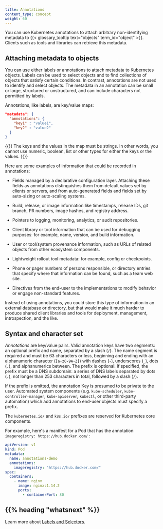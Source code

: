 ```yaml
---
title: Annotations
content_type: concept
weight: 60
---
```


<!-- overview -->

You can use Kubernetes annotations to attach arbitrary non-identifying metadata
to {{< glossary_tooltip text="objects" term_id="object" >}}.
Clients such as tools and libraries can retrieve this metadata.

<!-- body -->

## Attaching metadata to objects

You can use either labels or annotations to attach metadata to Kubernetes
objects. Labels can be used to select objects and to find
collections of objects that satisfy certain conditions. In contrast, annotations
are not used to identify and select objects. The metadata
in an annotation can be small or large, structured or unstructured, and can
include characters not permitted by labels.

Annotations, like labels, are key/value maps:

```json
"metadata": {
  "annotations": {
    "key1" : "value1",
    "key2" : "value2"
  }
}
```

{{<note>}}
The keys and the values in the map must be strings. In other words, you cannot use
numeric, boolean, list or other types for either the keys or the values.
{{</note>}}

Here are some examples of information that could be recorded in annotations:

- Fields managed by a declarative configuration layer. Attaching these fields
  as annotations distinguishes them from default values set by clients or
  servers, and from auto-generated fields and fields set by
  auto-sizing or auto-scaling systems.

- Build, release, or image information like timestamps, release IDs, git branch,
  PR numbers, image hashes, and registry address.

- Pointers to logging, monitoring, analytics, or audit repositories.

- Client library or tool information that can be used for debugging purposes:
  for example, name, version, and build information.

- User or tool/system provenance information, such as URLs of related objects
  from other ecosystem components.

- Lightweight rollout tool metadata: for example, config or checkpoints.

- Phone or pager numbers of persons responsible, or directory entries that
  specify where that information can be found, such as a team web site.

- Directives from the end-user to the implementations to modify behavior or
  engage non-standard features.

Instead of using annotations, you could store this type of information in an
external database or directory, but that would make it much harder to produce
shared client libraries and tools for deployment, management, introspection,
and the like.

## Syntax and character set

_Annotations_ are key/value pairs. Valid annotation keys have two segments: an optional prefix and name, separated by a slash (`/`). The name segment is required and must be 63 characters or less, beginning and ending with an alphanumeric character (`[a-z0-9A-Z]`) with dashes (`-`), underscores (`_`), dots (`.`), and alphanumerics between. The prefix is optional. If specified, the prefix must be a DNS subdomain: a series of DNS labels separated by dots (`.`), not longer than 253 characters in total, followed by a slash (`/`).

If the prefix is omitted, the annotation Key is presumed to be private to the user. Automated system components (e.g. `kube-scheduler`, `kube-controller-manager`, `kube-apiserver`, `kubectl`, or other third-party automation) which add annotations to end-user objects must specify a prefix.

The `kubernetes.io/` and `k8s.io/` prefixes are reserved for Kubernetes core components.

For example, here's a manifest for a Pod that has the annotation `imageregistry: https://hub.docker.com/` :

```yaml
apiVersion: v1
kind: Pod
metadata:
  name: annotations-demo
  annotations:
    imageregistry: "https://hub.docker.com/"
spec:
  containers:
    - name: nginx
      image: nginx:1.14.2
      ports:
        - containerPort: 80
```

## {{% heading "whatsnext" %}}

Learn more about [Labels and Selectors](/docs/concepts/overview/working-with-objects/labels/).
